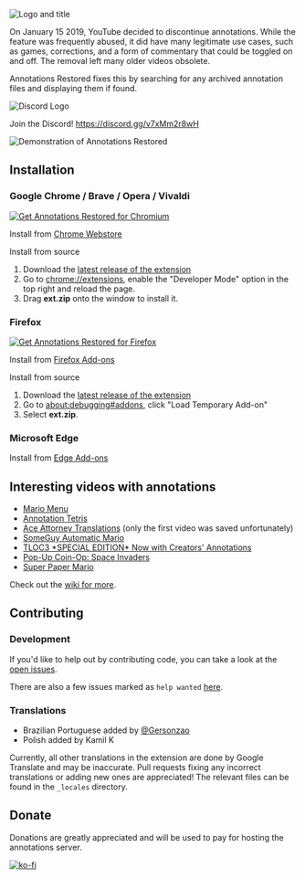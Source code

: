 ![Logo and title](https://github.com/isaackd/AnnotationsRestored/blob/master/promo/Marquee_short.png)

On January 15 2019, YouTube decided to discontinue annotations. While the feature was frequently abused, it did have many legitimate use cases, such as games, corrections, and a form of commentary that could be toggled on and off. The removal left many older videos obsolete.

Annotations Restored fixes this by searching for any archived annotation files and displaying them if found.

![Discord Logo](https://img.shields.io/badge/Discord-5865F2?style=for-the-badge&logo=discord&logoColor=white)

Join the Discord! https://discord.gg/v7xMm2r8wH

![Demonstration of Annotations Restored](https://github.com/isaackd/AnnotationsRestored/blob/master/demo.gif)

## Installation

### Google Chrome / Brave / Opera / Vivaldi 

<a href="https://chrome.google.com/webstore/detail/annotations-restored-for/daabpdmgkghdbfljmeahnplkcldbeefg"><img src="https://user-images.githubusercontent.com/585534/107280622-91a8ea80-6a26-11eb-8d07-77c548b28665.png" alt="Get Annotations Restored for Chromium"></a>

Install from [Chrome Webstore](https://chrome.google.com/webstore/detail/annotations-restored-for/daabpdmgkghdbfljmeahnplkcldbeefg)

Install from source
1. Download the [latest release of the extension](https://github.com/isaackd/AnnotationsRestored/releases) 
2. Go to [chrome://extensions](chrome://extensions), enable the "Developer Mode" option in the top right and reload the page.
4. Drag **ext.zip** onto the window to install it. 

### Firefox

<a href="https://addons.mozilla.org/firefox/addon/annotations-restored/"><img src="https://user-images.githubusercontent.com/585534/107280546-7b9b2a00-6a26-11eb-8f9f-f95932f4bfec.png" alt="Get Annotations Restored for Firefox"></a>

Install from [Firefox Add-ons](https://addons.mozilla.org/firefox/addon/annotations-restored/)

Install from source
1. Download the [latest release of the extension](https://github.com/isaackd/AnnotationsRestored/releases)
2. Go to [about:debugging#addons](about:debugging#addons), click "Load Temporary Add-on"
3. Select **ext.zip**.

### Microsoft Edge

Install from [Edge Add-ons](https://microsoftedge.microsoft.com/addons/detail/annotations-restored-for-/odldjlabdddambcjhpdahhfgbdifoapp)

## Interesting videos with annotations

* [Mario Menu](https://www.youtube.com/watch?v=6Uwd5w1AwYU)
* [Annotation Tetris](https://www.youtube.com/watch?v=eIIV6a2Pdh4)
* [Ace Attorney Translations](https://www.youtube.com/watch?v=hzQuGq21Dlc&list=PLjRAU3j6cNaixtcLDixVlaz7Vcthm0rmh&index=1) (only the first video was saved unfortunately)
* [SomeGuy Automatic Mario](https://www.youtube.com/watch?v=94tVUfUdCFs)
* [TLOC3 \*SPECIAL EDITION\* Now with Creators' Annotations](https://www.youtube.com/watch?v=rf5ngNUN2yo)
* [Pop-Up Coin-Op: Space Invaders](https://www.youtube.com/watch?v=VP2T3YlTDG8)
* [Super Paper Mario](https://www.youtube.com/watch?v=urTFIWUacmw)

Check out the [wiki for more](https://github.com/isaackd/AnnotationsRestored/wiki/List-of-videos-with-annotations).

## Contributing

### Development

If you'd like to help out by contributing code, you can take a look at the [open issues](https://github.com/isaackd/AnnotationsRestored/issues).

There are also a few issues marked as `help wanted` [here](https://github.com/isaackd/AnnotationsRestored/issues?q=is%3Aissue+is%3Aopen+label%3A%22help+wanted%22).

### Translations

- Brazilian Portuguese added by [@Gersonzao](https://github.com/Gersonzao)
- Polish added by Kamil K

Currently, all other translations in the extension are done by Google Translate and may be inaccurate. Pull requests fixing any incorrect translations or adding new ones are appreciated! The relevant files can be found in the `_locales` directory.

## Donate

Donations are greatly appreciated and will be used to pay for hosting the annotations server.

[![ko-fi](https://ko-fi.com/img/githubbutton_sm.svg)](https://ko-fi.com/M4M4BMRRU)
